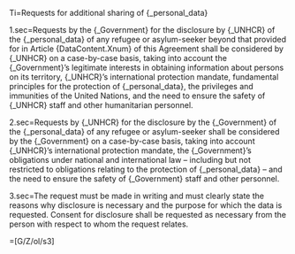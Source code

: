 Ti=Requests for additional sharing of {_personal_data}

1.sec=Requests by the {_Government} for the disclosure by {_UNHCR} of the {_personal_data} of any refugee or asylum-seeker beyond that provided for in Article {DataContent.Xnum} of this Agreement shall be considered by {_UNHCR} on a case-by-case basis, taking into account the {_Government}’s legitimate interests in obtaining information about persons on its territory, {_UNHCR}’s international protection mandate, fundamental principles for the protection of {_personal_data}, the privileges and immunities of the United Nations, and the need to ensure the safety of {_UNHCR} staff and other humanitarian personnel.

2.sec=Requests by {_UNHCR} for the disclosure by the {_Government} of the {_personal_data} of any refugee or asylum-seeker shall be considered by the {_Government} on a case-by-case basis, taking into account {_UNHCR}’s international protection mandate, the {_Government}’s obligations under national and international law – including but not restricted to obligations relating to the protection of {_personal_data} – and the need to ensure the safety of {_Government} staff and other personnel.

3.sec=The request must be made in writing and must clearly state the reasons why disclosure is necessary and the purpose for which the data is requested. Consent for disclosure shall be requested as necessary from the person with respect to whom the request relates.

=[G/Z/ol/s3]
